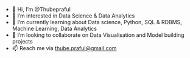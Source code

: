 - 👋 Hi, I’m @Thubepraful
- 👀 I’m interested in Data Science & Data Analytics
- 🌱 I’m currently learning about Data science, Python, SQL & RDBMS, Machine Learning, Data Analytics 
- 💞️ I’m looking to collaborate on Data Visualisation and Model building projects 
- 📫 Reach me via thube.praful@gmail.com

<!---
Thubepraful/Thubepraful is a ✨ special ✨ repository because its `README.md` (this file) appears on your GitHub profile.
You can click the Preview link to take a look at your changes.
--->
